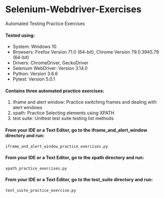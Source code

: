 # Selenium-Webdriver-Exercises

Automated Testing Practice Exercises

#### Tested using:
* System: Windows 10
* Browsers: Firefox Version 71.0 (64-bit), Chrome Version 79.0.3945.79 (64-bit)
* Drivers: ChromeDriver, GeckoDriver
* Selenium WebDriver: Version 3.14.0
* Python: Version 3.6.6
* Pytest: Version 5.0.1

#### Contains three automated practice exercises:
1) iframe and alert window: Practice switching frames and dealing with alert windows
2) xpath: Practice Selecting elements using XPATH
3) test suite: Unittest test suite testing list methods

#### From your IDE or a Text Editor, go to the iframe_and_alert_window directory and run:
```
iframe_and_alert_window_practice_exercises.py
```

#### From your IDE or a Text Editor, go to the xpath directory and run:
```
xpath_practice_exercises.py
```

#### From your IDE or a Text Editor, go to the test_suite directory and run:
```
test_suite_practice_exercise.py
```
